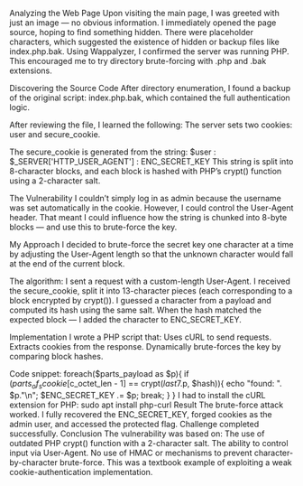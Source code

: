 Analyzing the Web Page
Upon visiting the main page, I was greeted with just an image — no obvious information. I immediately opened the page source, hoping to find something hidden. There were placeholder characters, which suggested the existence of hidden or backup files like index.php.bak.
Using Wappalyzer, I confirmed the server was running PHP. This encouraged me to try directory brute-forcing with .php and .bak extensions.

Discovering the Source Code
After directory enumeration, I found a backup of the original script: index.php.bak, which contained the full authentication logic.

After reviewing the file, I learned the following:
The server sets two cookies: user and secure_cookie.

The secure_cookie is generated from the string:
$user : $_SERVER['HTTP_USER_AGENT'] : ENC_SECRET_KEY
This string is split into 8-character blocks, and each block is hashed with PHP’s crypt() function using a 2-character salt.

The Vulnerability
I couldn’t simply log in as admin because the username was set automatically in the cookie.
However, I could control the User-Agent header.
That meant I could influence how the string is chunked into 8-byte blocks — and use this to brute-force the key.

My Approach
I decided to brute-force the secret key one character at a time by adjusting the User-Agent length so that the unknown character would fall at the end of the current block.

The algorithm:
I sent a request with a custom-length User-Agent.
I received the secure_cookie, split it into 13-character pieces (each corresponding to a block encrypted by crypt()).
I guessed a character from a payload and computed its hash using the same salt.
When the hash matched the expected block — I added the character to ENC_SECRET_KEY.

Implementation
I wrote a PHP script that:
Uses cURL to send requests.
Extracts cookies from the response.
Dynamically brute-forces the key by comparing block hashes.

Code snippet:
foreach($parts_payload as $p){
    if ($parts_of_scookie[$c_octet_len - 1] == crypt($last7.$p, $hash)){
        echo "found: ". $p."\n";
        $ENC_SECRET_KEY .= $p;
        break; 
    }
}
I had to install the cURL extension for PHP:
sudo apt install php-curl
Result
The brute-force attack worked. I fully recovered the ENC_SECRET_KEY, forged cookies as the admin user, and accessed the protected flag. Challenge completed successfully.
Conclusion
The vulnerability was based on:
The use of outdated PHP crypt() function with a 2-character salt.
The ability to control input via User-Agent.
No use of HMAC or mechanisms to prevent character-by-character brute-force.
This was a textbook example of exploiting a weak cookie-authentication implementation.
